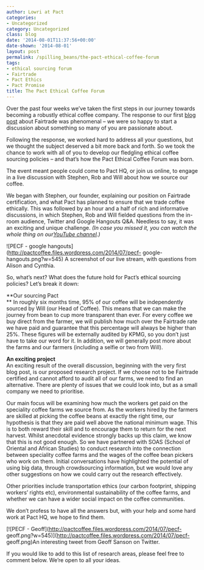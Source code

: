 ```yaml
---
author: Lowri at Pact
categories:
- Uncategorized
category: Uncategorized
class: blog
date: '2014-08-01T11:37:56+00:00'
date-shown: '2014-08-01'
layout: post
permalink: /spilling_beans/the-pact-ethical-coffee-forum
tags:
- ethical sourcing forum
- Fairtrade
- Pact Ethics
- Pact Promise
title: The Pact Ethical Coffee Forum
---
```


Over the past four weeks we’ve taken the first steps in our journey towards
becoming a robustly ethical coffee company. The response to our first [blog
post](http://blog.pactcoffee.com/2014/07/03/not-fairtrade-and-proud/ "Not
Fairtrade. And why that’s okay.") about Fairtrade was phenomenal – we were so
happy to start a discussion about something so many of you are passionate
about.

Following the response, we worked hard to address all your questions, but we
thought the subject deserved a bit more back and forth. So we took the chance
to work with all of you to develop our fledgling ethical coffee sourcing
policies – and that’s how the Pact Ethical Coffee Forum was born.

The event meant people could come to Pact HQ, or join us online, to engage in
a live discussion with Stephen, Rob and Will about how we source our coffee.

We began with Stephen, our founder, explaining our position on Fairtrade
certification, and what Pact has planned to ensure that we trade coffee
ethically. This was followed by an hour and a half of rich and informative
discussions, in which Stephen, Rob and Will fielded questions from the in-room
audience, Twitter and Google Hangouts Q&A. Needless to say, it was an exciting
and unique challenge. _(In case you missed it, you can watch the whole thing
on our[YouTube channel](https://www.youtube.com/watch?v=RIcgVlV2MR0).)_

![PECF - google hangouts](http://pactcoffee.files.wordpress.com/2014/07/pecf-
google-hangouts.png?w=545) A screenshot of our live stream, with questions
from Alison and Cynthia.

So, what’s next? What does the future hold for Pact’s ethical sourcing
policies? Let’s break it down:

**Our sourcing Pact  
** In roughly six months time, 95% of our coffee will be independently sourced
by Will (our Head of Coffee). This means that we can make the journey from
bean to cup more transparent than ever. For every coffee we buy direct from
the farmer, we will publish how much over the Fairtrade rate we have paid and
guarantee that this percentage will always be higher than 25%. These figures
will be externally audited by KPMG, so you don’t just have to take our word
for it. In addition, we will generally post more about the farms and our
farmers (including a selfie or two from Will).

**An exciting project**  
An exciting result of the overall discussion, beginning with the very first
blog post, is our proposed research project. If we choose not to be Fairtrade
certified and cannot afford to audit all of our farms, we need to find an
alternative. There are plenty of issues that we could look into, but as a
small company we need to prioritise.

Our main focus will be examining how much the workers get paid on the
speciality coffee farms we source from. As the workers hired by the farmers
are skilled at picking the coffee beans at exactly the right time, our
hypothesis is that they are paid well above the national minimum wage. This is
to both reward their skill and to encourage them to return for the next
harvest. Whilst anecdotal evidence strongly backs up this claim, we know that
this is not good enough. So we have partnered with SOAS (School of Oriental
and African Studies) to conduct research into the connection between
speciality coffee farms and the wages of the coffee bean pickers who work on
them. Initial conversations have highlighted the potential of using big data,
through crowdsourcing information, but we would love any other suggestions on
how we could carry out the research effectively.

Other priorities include transportation ethics (our carbon footprint, shipping
workers’ rights etc), environmental sustainability of the coffee farms, and
whether we can have a wider social impact on the coffee communities.

We don’t profess to have all the answers but, with your help and some hard
work at Pact HQ, we hope to find them.

[![PECF - Geoff](http://pactcoffee.files.wordpress.com/2014/07/pecf-
geoff.png?w=545)](http://pactcoffee.files.wordpress.com/2014/07/pecf-
geoff.png)An interesting tweet from Geoff Sanson on Twitter.

If you would like to add to this list of research areas, please feel free to
comment below. We’re open to all your ideas.